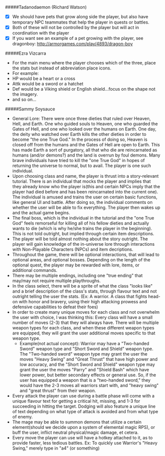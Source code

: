#####Tadanodaemon (Richard Watson)
- [x] We should have pets that grow along side the player, but also have temporary NPC teammates that help the player in quests or battles.
- [x] Both of these will not be controlled by the player but will act in coordination with the player
- [x] If you want see an example of a pet growing with the player, see dragonboy: http://armorgames.com/play/4893/dragon-boy

#####Ezra Vizcarra
- For the main menu where the player chooses which of the three, place the stats but instead of abbreviation place icons. 
- For example:
- HP would be a heart or a cross
- Attk would be a sword or a hatchet
- Def would be a Viking shield or English shield...focus on the shape not the imagery.
- and so on...

#####Sammy Soysauce
- General Lore: There were once three dieties that ruled over Heaven, Hell, and Earth. One who guided souls to Heaven, one who guarded the Gates of Hell, and one who looked over the humans on Earth. One day, the deity who watched over Earth kills the other dieties in order to become "the one True God." In the process of doing so, Heaven is closed off from the humans and the Gates of Hell are open to Earth. This has made Earth a sort of purgatory, all that who die are reincarnated as humans (and/or demons?) and the land is overrun by foul demons. Many brave individuals have tried to kill the "one True God" in hopes of returning the universe to normal, but to avail. The player is one such individual. 
- Upon choosing class and name, the player is thrust into a story-relevant tutorial. There is an individual that mocks the player and implies that they already know who the player is(this and certain NPCs imply that the player had died before and has been reincarnated into the current one). The individual is amused and trains the user on certain basic functions, like general UI and battle. After doing so, the individual comments on whether the user will be able to fix everything. The player then wakes up and the actual game begins.
- The final boss, which is the individual in the tutorial and the "one True God" feels remorseful for killing all of his fellow dieties and actually wants to die (which is why he/she trains the player in the beginning). This is not told outright, but implied through certain item descriptions.
- The player will be told almost nothing about the story outright. The player will gain knowledge of the in-universe lore through interactions with Non-Playable Characters (NPCs) and item decriptions.
- Throughout the game, there will be optional interactions, that will lead to optional areas, and optional bosses. Depending on the length of the optional quest, the player may be rewarded with lore, items, or additional commands.
- There may be multiple endings, including one "true ending" that may/may not require multiple playthroughs.
- In the class select, there will be a sprite of what the class "looks like" and a brief description of the class's stats, through flavour text and not outright telling the user the stats. (Ex: A warrior. A class that fights head-on with honor and bravery, using their high attacking prowess and defensive capabilities to defeat their foes)
- In order to create many unique moves for each class and not overwhelm the user with choice, I was thinking this: Every class will have a small number of moves (2-3) that they will always have. There will be multiple weapon types for each class, and when these different weapon types are equipped, they will grant the user additional moves specific to that weapon type. 
  - Example(not actual concept): Warrior may have a "Two-handed Sword" weapon type and "Short Sword and Shield" weapon type. The         "Two-handed sword" weapon type may grant the user the moves "Heavy Swing" and "Great Thrust" that have high power and low accuracy,   and the "Short Sword and Shield" weapon type may grant the user the moves "Parry" and "Shield Bash" which have lower power, but       better secondary effects or general use. So, if the user has equipped a weapon that is a "two-handed sword," they would have the 2-3   moves all warriors start with, and "heavy swing" and "great thrust" from their weapon.
- Every attack the player can use during a battle phase will come with a unique flavour text for getting a critical hit, missing, and 1-3 for succeeding in hitting the target. Dodging will also feature a unique line of text depending on what type of attack is avoided and from what type of enemy.
- The mage may be able to summon demons that utilize a certain element(should we decide upon a system of elemental magic RPS), or buff the user, inflict neutral physical/magic damage, et cetera.
- Every move the player can use will have a hotkey attached to it, as to provide faster, less tedious battles. Ex: To quickly use Warrior's "Heavy Swing," merely type in "a4" (or something)
